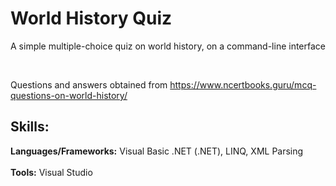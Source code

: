 # World History Quiz

A simple multiple-choice quiz on world history, on a command-line interface

<br/>

Questions and answers obtained from <a href="https://www.ncertbooks.guru/mcq-questions-on-world-history/" target="_blank">https://www.ncertbooks.guru/mcq-questions-on-world-history/</a><br/>

## Skills:
   **Languages/Frameworks:** Visual Basic .NET (.NET), LINQ, XML Parsing<br/><br/>
   **Tools:** Visual Studio<br/><br/>
